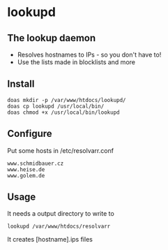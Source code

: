 # lookupd

## The lookup daemon

* Resolves hostnames to IPs - so you don't have to!
* Use the lists made in blocklists and more

## Install
```
doas mkdir -p /var/www/htdocs/lookupd/
doas cp lookupd /usr/local/bin/
doas chmod +x /usr/local/bin/lookupd
```

## Configure
Put some hosts in /etc/resolvarr.conf
```
www.schmidbauer.cz
www.heise.de
www.golem.de
```

## Usage
It needs a output directory to write to

`lookupd /var/www/htdocs/resolvarr`

It creates [hostname].ips files

